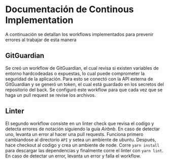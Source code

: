 # Documentación de Continous Implementation

A continuación se detallan los workflows implementados para prevenir errores al trabajar de esta manera

## GitGuardian

Se creó un workflow de GitGuardian, el cual revisa si existen variables de entorno hardcodeadas o expuestas, lo cual puede comprometer la seguridad de la aplicación. Para esto se conectó con la API externa de GitGuardian y se generó un token, el cual está guardado en los secretos del repositorio del back. Se configuró este workflow para que cada vez que se haga un pull request se revise los archivos.

## Linter

El segundo workflow consiste en un linter check que revisa el codigo y detecta errores de notación siguiendo la guía *Airbnb*. En caso de detectar uno, levanta un error al hacer una pull requests. Funciona primero cambiandose al directorio `API` y  setea un ambiente de ubuntu. Después, hace checkout al codigo y crea un ambiente de node. Corre `yarn install` para descargar las dependencias y finalmente corre el linter con `yarn lint`. En caso de detectar un error, levanta un error y falla el workflow.
